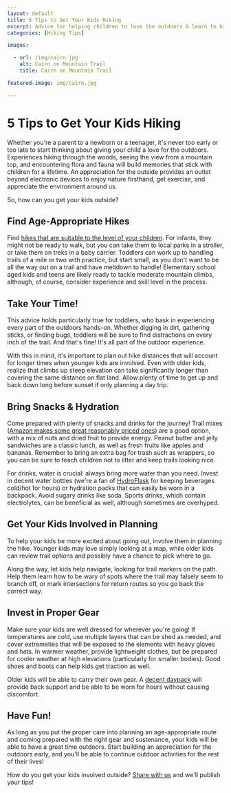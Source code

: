 ```yaml
---
layout: default
title: 5 Tips to Get Your Kids Hiking
excerpt: Advice for helping children to love the outdoors & learn to hike
categories: [Hiking Tips]

images:

  - url: /img/cairn.jpg
    alt: Cairn on Mountain Trail
    title: Cairn on Mountain Trail

featured-image: img/cairn.jpg

---
```


<h1>5 Tips to Get Your Kids Hiking</h1>

<p>Whether you're a parent to a newborn or a teenager, it's never too early or too late to start thinking about giving your child a love for the outdoors. Experiences hiking through the woods, seeing the view from a mountain top, and encountering flora and fauna will build memories that stick with children for a lifetime. An appreciation for the outside provides an outlet beyond electronic devices to enjoy nature firsthand, get exercise, and appreciate the environment around us.</p>

<p>So, how can you get your kids outside?</p>

<h2>Find Age-Appropriate Hikes</h2>

<p>Find <a href="http://newyorktrailheads.com/2016/06/05/Capital-Region-HIkes-with-Small-Children.html">hikes that are suitable to the level of your children</a>. For infants, they might not be ready to walk, but you can take them to local parks in a stroller, or take them on treks in a baby carrier. Toddlers can work up to handling trails of a mile or two with practice, but start small, as you don't want to be all the way out on a trail and have meltdown to handle! Elementary school aged kids and teens are likely ready to tackle moderate mountain climbs, although, of course, consider experience and skill level in the process.</p>

<h2>Take Your Time!</h2>

<p>This advice holds particularly true for toddlers, who bask in experiencing every part of the outdoors hands-on. Whether digging in dirt, gathering sticks, or finding bugs, toddlers will be sure to find distractions on every inch of the trail. And that's fine! It's all part of the outdoor experience.</p>

<p>With this in mind, it's important to plan out hike distances that will account for longer times when younger kids are involved. Even with older kids, realize that climbs up steep elevation can take significantly longer than covering the same distance on flat land. Allow plenty of time to get up and back down long before sunset if only planning a day trip.</p>

<h2>Bring Snacks & Hydration</h2>

<p>Come prepared with plenty of snacks and drinks for the journey! Trail mixes (<a href="https://amzn.to/2EpmCFu" target="_blank">Amazon makes some great reasonably priced ones</a>) are a good option, with a mix of nuts and dried fruit to provide energy. Peanut butter and jelly sandwiches are a classic lunch, as well as fresh fruits like apples and bananas. Remember to bring an extra bag for trash such as wrappers, so you can be sure to teach children not to litter and keep trails looking nice. </p>

<p>For drinks, water is crucial: always bring more water than you need. Invest in decent water bottles (we're a fan of <a href="https://amzn.to/2GYeZaU" target="_blank">HydroFlask</a> for keeping beverages cold/hot for hours) or hydration packs that can easily be worn in a backpack. Avoid sugary drinks like soda. Sports drinks, which contain electrolytes, can be beneficial as well, although sometimes are overhyped.</p>

<h2>Get Your Kids Involved in Planning</h2>

<p>To help your kids be more excited about going out, involve them in planning the hike. Younger kids may love simply looking at a map, while older kids can review trail options and possibly have a chance to pick where to go.</p>

<p>Along the way, let kids help navigate, looking for trail markers on the path. Help them learn how to be wary of spots where the trail may falsely seem to branch off, or mark intersections for return routes so you go back the correct way.</p>

<h2>Invest in Proper Gear</h2>

<p>Make sure your kids are well dressed for wherever you're going! If temperatures are cold, use multiple layers that can be shed as needed, and cover extremeties that will be exposed to the elements with heavy gloves and hats. In warmer weather, provide lightweight clothes, but be prepared for cooler weather at high elevations (particularly for smaller bodies). Good shoes and boots can help kids get traction as well.</p>

<p>Older kids will be able to carry their own gear. A <a href="https://amzn.to/2NpGRpx" target="_blank">decent daypack</a> will provide back support and be able to be worn for hours without causing discomfort.</p>

<h2>Have Fun!</h2>

<p>As long as you put the proper care into planning an age-appropriate route and coming prepared with the right gear and sustenance, your kids will be able to have a great time outdoors. Start building an appreciation for the outdoors early, and you'll be able to continue outdoor activities for the rest of their lives!</p>

<p>How do you get your kids involved outside? <a href="http://newyorktrailheads.com/contact.html">Share with us</a> and we'll publish your tips!</p>



